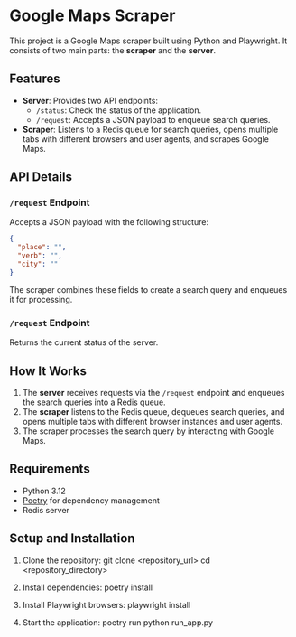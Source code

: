 # Google Maps Scraper

This project is a Google Maps scraper built using Python and Playwright. It consists of two main parts: the **scraper** and the **server**.

## Features

- **Server**: Provides two API endpoints:
  - `/status`: Check the status of the application.
  - `/request`: Accepts a JSON payload to enqueue search queries.
- **Scraper**: Listens to a Redis queue for search queries, opens multiple tabs with different browsers and user agents, and scrapes Google Maps.

## API Details

### `/request` Endpoint

Accepts a JSON payload with the following structure:

```json
{
  "place": "",
  "verb": "",
  "city": ""
}
```
The scraper combines these fields to create a search query and enqueues it for processing.

### `/request` Endpoint
Returns the current status of the server.



## How It Works

1. The **server** receives requests via the `/request` endpoint and enqueues the search queries into a Redis queue.
2. The **scraper** listens to the Redis queue, dequeues search queries, and opens multiple tabs with different browser instances and user agents.
3. The scraper processes the search query by interacting with Google Maps.

## Requirements

- Python 3.12
- [Poetry](https://python-poetry.org/) for dependency management
- Redis server

## Setup and Installation

1. Clone the repository:
   git clone <repository_url>
   cd <repository_directory>

2. Install dependencies:
   poetry install

3. Install Playwright browsers:
   playwright install

4. Start the application:
   poetry run python run_app.py
